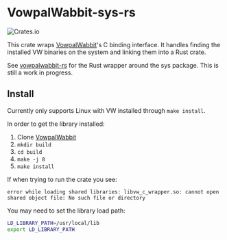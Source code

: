 # VowpalWabbit-sys-rs
![Crates.io](https://img.shields.io/crates/v/vowpalwabbit-sys.svg)

This crate wraps [VowpalWabbit](https://github.com/VowpalWabbit/vowpal_wabbit)'s C binding interface. It handles finding the installed VW binaries on the system and linking them into a Rust crate.

See [vowpalwabbit-rs](https://github.com/jackgerrits/vowpalwabbit-rs) for the Rust wrapper around the sys package. This is still a work in progress.

## Install
Currently only supports Linux with VW installed through `make install`.

In order to get the library installed:
1. Clone [VowpalWabbit](https://github.com/VowpalWabbit/vowpal_wabbit)
2. `mkdir build`
3. `cd build`
4. `make -j 8`
5. `make install`

If when trying to run the crate you see:
```
error while loading shared libraries: libvw_c_wrapper.so: cannot open shared object file: No such file or directory
```

You may need to set the library load path:
```sh
LD_LIBRARY_PATH=/usr/local/lib
export LD_LIBRARY_PATH
```